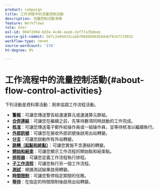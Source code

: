 ```yaml
---
product: campaign
title: 工作流程中的流量控制活動
description: 流量控制活動清單
feature: Workflows
role: User
exl-id: 904f2d94-bd3e-4c46-aeab-2ef77a7bdeee
source-git-commit: 567c2e84433caab708ddb9026dda6f9cb717d032
workflow-type: tm+mt
source-wordcount: '174'
ht-degree: 0%

---
```


# 工作流程中的流量控制活動{#about-flow-control-activities}

下列活動是資料庫活動：用來協調工作流程活動。

* **[警報](alert.md)**：可讓您傳送警告給運運算元或運運算元群組。
* **[合併連結](and-join.md)**：可讓您在繼續之前，先等待數項同時啟動的工作完成。
* **[核准](approval.md)**：可讓您傳送電子郵件給操作員或一組操作員，並等待核准以繼續執行。
* **[外部訊號](external-signal.md)**：可讓您在接收外部訊號後啟用出站轉變。
* **[分支](fork.md)**：可讓您啟動所有外站轉變。
* **[跳轉（起點和終點）](jump--start-point-and-end-point-.md)**：可讓您實施不含連結的轉變。
* **[開始和結束](start-and-end.md)**：可讓您顯示工作流程的開始點和結束點。
* **[排程器](scheduler.md)**：可讓您定義工作流程執行排程。
* **[子工作流程](sub-workflow.md)**：可讓您執行另一個工作流程。
* **[測試](test.md)**：根據測試結果啟用轉變。
* **[時間限制](time-constraint.md)**：可讓您暫停指定期間的任務。
* **[等待](wait.md)**：在指定的時間限制後啟用出站轉變。
  <!--* **Task**: lets you configure task execution. Refer to the [Task](task.md) section.-->
